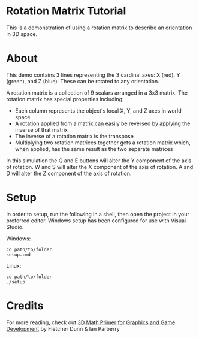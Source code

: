 # Rotation Matrix Tutorial

This is a demonstration of using a rotation matrix to describe an orientation in 3D space.

# About

This demo contains 3 lines representing the 3 cardinal axes:	X (red), Y (green), and Z (blue). These can be rotated to any orientation.

A rotation matrix is a collection of 9 scalars arranged in a 3x3 matrix. The rotation matrix has special properties including:
  - Each column represents the object's local X, Y, and Z axes in world space
  - A rotation applied from a matrix can easily be reversed by applying the inverse of that matrix
  - The inverse of a rotation matrix is the transpose
  - Multiplying two rotation matrices together gets a rotation matrix which, when applied, has the same result as the two separate matrices

In this simulation the Q and E buttons will alter the Y component of the axis of rotation. W and S will alter the X component of the axis of rotation. A and D will alter the Z component of the axis of rotation.

# Setup

In order to setup, run the following in a shell, then open the project in your preferred editor. Windows setup has been configured for use with Visual Studio.

Windows:
```
cd path/to/folder
setup.cmd
```
Linux:
```
cd path/to/folder
./setup
```

# Credits

For more reading, check out [3D Math Primer for Graphics and Game Development](http://www.amazon.com/Primer-Graphics-Development-Wordware-Library/dp/1556229119) by Fletcher Dunn & Ian Parberry
